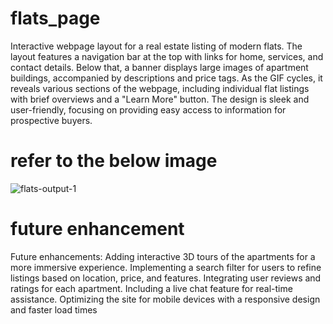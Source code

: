 # flats_page
Interactive webpage layout for a real estate listing of modern flats. The layout features a navigation bar at the top with links for home, services, and contact details. Below that, a banner displays large images of apartment buildings, accompanied by descriptions and price tags. As the GIF cycles, it reveals various sections of the webpage, including individual flat listings with brief overviews and a "Learn More" button. The design is sleek and user-friendly, focusing on providing easy access to information for prospective buyers.
# refer to the below image
![flats-output-1](https://github.com/user-attachments/assets/a64969be-cb05-4de5-9360-45454d770905)
# future enhancement
Future enhancements:
Adding interactive 3D tours of the apartments for a more immersive experience.
Implementing a search filter for users to refine listings based on location, price, and features.
Integrating user reviews and ratings for each apartment.
Including a live chat feature for real-time assistance.
Optimizing the site for mobile devices with a responsive design and faster load times
